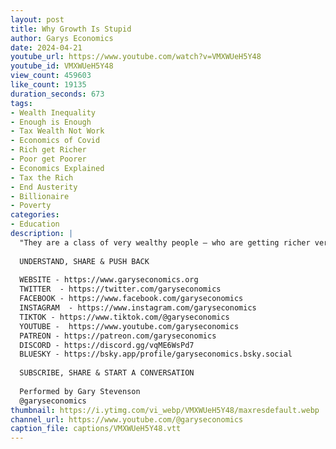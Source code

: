 ```yaml
---
layout: post
title: Why Growth Is Stupid
author: Garys Economics
date: 2024-04-21
youtube_url: https://www.youtube.com/watch?v=VMXWUeH5Y48
youtube_id: VMXWUeH5Y48
view_count: 459603
like_count: 19135
duration_seconds: 673
tags:
- Wealth Inequality
- Enough is Enough
- Tax Wealth Not Work
- Economics of Covid
- Rich get Richer
- Poor get Poorer
- Economics Explained
- Tax the Rich
- End Austerity
- Billionaire
- Poverty
categories:
- Education
description: |
  "They are a class of very wealthy people – who are getting richer very rapidly – turning round to you and saying "You guys are just not productive enough.""
  
  UNDERSTAND, SHARE & PUSH BACK
  
  WEBSITE - https://www.garyseconomics.org
  TWITTER  - https://twitter.com/garyseconomics
  FACEBOOK - https://www.facebook.com/garyseconomics
  INSTAGRAM  - https://www.instagram.com/garyseconomics
  TIKTOK - https://www.tiktok.com/@garyseconomics
  YOUTUBE -  https://www.youtube.com/garyseconomics
  PATREON - https://patreon.com/garyseconomics
  DISCORD - https://discord.gg/vqME6WsPd7
  BLUESKY - https://bsky.app/profile/garyseconomics.bsky.social
  
  SUBSCRIBE, SHARE & START A CONVERSATION
  
  Performed by Gary Stevenson
  @garyseconomics
thumbnail: https://i.ytimg.com/vi_webp/VMXWUeH5Y48/maxresdefault.webp
channel_url: https://www.youtube.com/@garyseconomics
caption_file: captions/VMXWUeH5Y48.vtt
---
```

